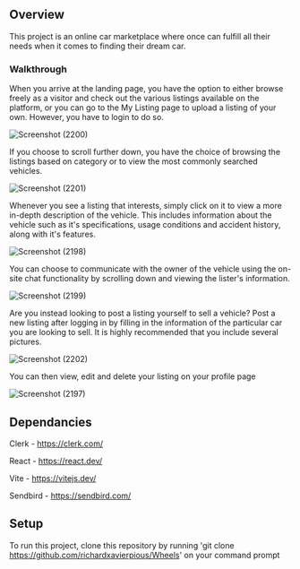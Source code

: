 ## Overview
This project is an online car marketplace where once can fulfill all their needs when it comes to finding their dream car.

### Walkthrough
When you arrive at the landing page, you have the option to either browse freely as a visitor and check out the various listings available on the platform, or you can go to the My Listing page to upload a listing of your own. However, you have to login to do so.


![Screenshot (2200)](https://github.com/user-attachments/assets/2c447d01-ea8c-45ad-a424-2669e448d0d3)

If you choose to scroll further down, you have the choice of browsing the listings based on category or to view the most commonly searched vehicles.

![Screenshot (2201)](https://github.com/user-attachments/assets/e0352ec4-6a46-40b2-b25a-c63e0a24ff45)

Whenever you see a listing that interests, simply click on it to view a more in-depth description of the vehicle. This includes information about the vehicle such as it's specifications, usage conditions and accident history, along with it's features.

![Screenshot (2198)](https://github.com/user-attachments/assets/93ff13ac-6d57-4f5d-b5f4-487163028313)

You can choose to communicate with the owner of the vehicle using the on-site chat functionality by scrolling down and viewing the lister's information.

![Screenshot (2199)](https://github.com/user-attachments/assets/639a2c46-b544-4ebb-85b3-ad449ff7f227)

Are you instead looking to post a listing yourself to sell a vehicle? Post a new listing after logging in by filling in the information of the particular car you are looking to sell. It is highly recommended that you include several pictures.

![Screenshot (2202)](https://github.com/user-attachments/assets/01ba2856-25f4-4b16-84b6-1de72c5b603e)

You can then view, edit and delete your listing on your profile page

![Screenshot (2197)](https://github.com/user-attachments/assets/01c77144-12ed-4751-a586-7962e0b507d3)


## Dependancies

Clerk - https://clerk.com/

React - https://react.dev/

Vite - https://vitejs.dev/

Sendbird - https://sendbird.com/


## Setup
To run this project, clone this repository by running 'git clone https://github.com/richardxavierpious/Wheels' on your command prompt

